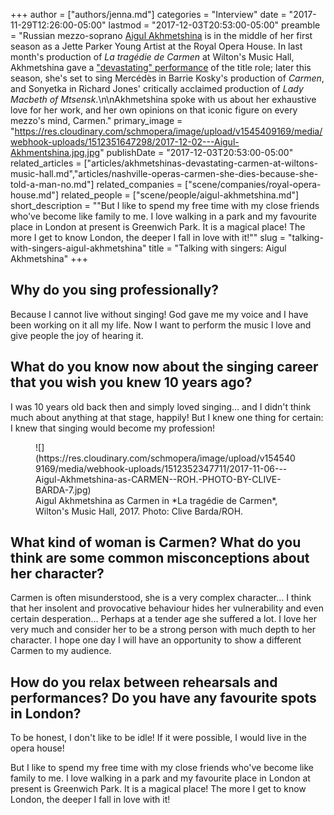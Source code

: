 +++
author = ["authors/jenna.md"]
categories = "Interview"
date = "2017-11-29T12:26:00-05:00"
lastmod = "2017-12-03T20:53:00-05:00"
preamble = "Russian mezzo-soprano [Aigul Akhmetshina](/scene/people/aigul-akhmetshina/) is in the middle of her first season as a Jette Parker Young Artist at the Royal Opera House. In last month's production of *La tragédie de Carmen* at Wilton's Music Hall, Akhmetshina gave a [\"devastating\" performance](/akhmetshinas-devastating-carmen-at-wiltons-music-hall/) of the title role; later this season, she's set to sing Mercédès in Barrie Kosky's production of *Carmen*, and Sonyetka in Richard Jones' critically acclaimed production of *Lady Macbeth of Mtsensk*.\n\nAkhmetshina spoke with us about her exhaustive love for her work, and her own opinions on that iconic figure on every mezzo's mind, Carmen."
primary_image = "https://res.cloudinary.com/schmopera/image/upload/v1545409169/media/webhook-uploads/1512351647298/2017-12-02---Aigul-Akhmentshina.jpg.jpg"
publishDate = "2017-12-03T20:53:00-05:00"
related_articles = ["articles/akhmetshinas-devastating-carmen-at-wiltons-music-hall.md","articles/nashville-operas-carmen-she-dies-because-she-told-a-man-no.md"]
related_companies = ["scene/companies/royal-opera-house.md"]
related_people = ["scene/people/aigul-akhmetshina.md"]
short_description = "&quot;But I like to spend my free time with my close friends who&#039;ve become like family to me. I love walking in a park and my favourite place in London at present is Greenwich Park. It is a magical place! The more I get to know London, the deeper I fall in love with it!&quot;"
slug = "talking-with-singers-aigul-akhmetshina"
title = "Talking with singers: Aigul Akhmetshina"
+++

## Why do you sing professionally?

Because I cannot live without singing! God gave me my voice and I have been working on it all my life. Now I want to perform the music I love and give people the joy of hearing it.

## What do you know now about the singing career that you wish you knew 10 years ago?

I was 10 years old back then and simply loved singing… and I didn't think much about anything at that stage, happily! But I knew one thing for certain: I knew that singing would become my profession!

<figure data-type="image">
![](https://res.cloudinary.com/schmopera/image/upload/v1545409169/media/webhook-uploads/1512352347711/2017-11-06---Aigul-Akhmetshina-as-CARMEN--ROH.-PHOTO-BY-CLIVE-BARDA-7.jpg)
<figcaption>Aigul Akhmetshina as Carmen in *La tragédie de Carmen*, Wilton's Music Hall, 2017. Photo: Clive Barda/ROH.</figcaption>
</figure>

## What kind of woman is Carmen? What do you think are some common misconceptions about her character?

Carmen is often misunderstood, she is a very complex character… I think that her insolent and provocative behaviour hides her vulnerability and even certain desperation… Perhaps at a tender age she suffered a lot. I love her very much and consider her to be a strong person with much depth to her character. I hope one day I will have an opportunity to show a different Carmen to my audience.

## How do you relax between rehearsals and performances? Do you have any favourite spots in London?

To be honest, I don't like to be idle! If it were possible, I would live in the opera house!

But I like to spend my free time with my close friends who've become like family to me. I love walking in a park and my favourite place in London at present is Greenwich Park. It is a magical place! The more I get to know London, the deeper I fall in love with it!
